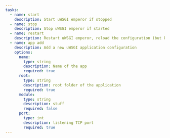 ```yaml
---
tasks:
  - name: start
    description: Start uWSGI emperor if stopped
  - name: stop
    description: Stop uWSGI emperor if started
  - name: restart
    description: Restart uWSGI emperor, reload the configuration (but kills existing connection)
  - name: app add
    description: Add a new uWSGI application configuration
    options:
      name:
        type: string
        description: Name of the app
        required: true
      root:
        type: string
        description: root folder of the application
        required: true
      module:
        type: string
        description: stuff
        required: false
      port: 
        type: int
        description: listening TCP port
        required: true
---
```

